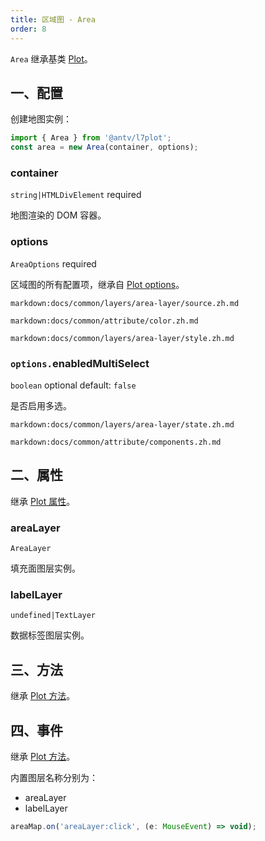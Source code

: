 ```yaml
---
title: 区域图 - Area
order: 8
---
```


`Area` 继承基类 [Plot](/zh/docs/api/plot-api)。

## 一、配置

创建地图实例：

```ts
import { Area } from '@antv/l7plot';
const area = new Area(container, options);
```

### container

`string|HTMLDivElement` required

地图渲染的 DOM 容器。

### options

`AreaOptions` required

区域图的所有配置项，继承自 [Plot options](/zh/docs/api/plot-api#options)。

`markdown:docs/common/layers/area-layer/source.zh.md`

`markdown:docs/common/attribute/color.zh.md`

`markdown:docs/common/layers/area-layer/style.zh.md`

### `options.`enabledMultiSelect

`boolean` optional default: `false`

是否启用多选。

`markdown:docs/common/layers/area-layer/state.zh.md`

`markdown:docs/common/attribute/components.zh.md`

## 二、属性

继承 [Plot 属性](/zh/docs/api/plot-api#二、属性)。

### areaLayer

`AreaLayer`

填充面图层实例。

### labelLayer

`undefined|TextLayer`

数据标签图层实例。

## 三、方法

继承 [Plot 方法](/zh/docs/api/plot-api#三、方法)。

## 四、事件

继承 [Plot 方法](/zh/docs/api/plot-api#四、事件)。

内置图层名称分别为：

- areaLayer
- labelLayer

```js
areaMap.on('areaLayer:click', (e: MouseEvent) => void);
```
